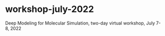 # workshop-july-2022
Deep Modeling for Molecular Simulation, two-day virtual workshop, July 7-8, 2022
